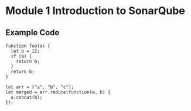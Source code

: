 # Module 1 Introduction to SonarQube

## Example Code
```
function foo(a) { 
  let b = 12;
  if (a) {
    return b;
  }
  return b;
}
```

```
let arr = ["a", "b", "c"];
let merged = arr.reduce(function(a, b) {
  a.concat(b);
});
```